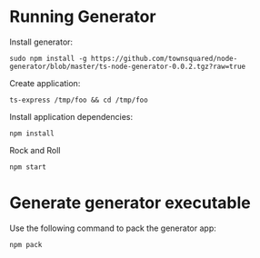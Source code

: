 # Running Generator

Install generator:

    sudo npm install -g https://github.com/townsquared/node-generator/blob/master/ts-node-generator-0.0.2.tgz?raw=true

Create application:

    ts-express /tmp/foo && cd /tmp/foo

Install application dependencies:

    npm install

Rock and Roll

    npm start

# Generate generator executable

Use the following command to pack the generator app:

    npm pack
